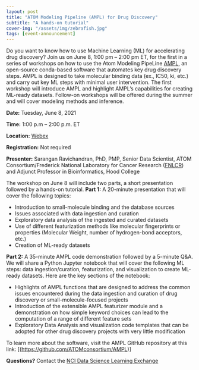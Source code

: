 ```yaml
---
layout: post
title: "ATOM Modeling Pipeline (AMPL) for Drug Discovery"
subtitle: "A hands-on tutorial"
cover-img: "/assets/img/zebrafish.jpg"
tags: [event-announcement]
---
```


Do you want to know how to use Machine Learning (ML) for accelerating drug discovery? Join us on June 8, 1:00 pm – 2:00 pm ET, for the first in a series of workshops on how to use the Atom Modeling PipeLine [AMPL](https://github.com/ATOMconsortium/AMPL), an open-source conda-based software that automates key drug discovery steps.  AMPL is designed to take molecular binding data (ex., IC50, ki, etc.) and carry out key ML steps with minimal user intervention. The first workshop will introduce AMPL and highlight AMPL’s capabilities for creating ML-ready datasets. Follow-on workshops will be offered during the summer and will cover modeling methods and inference.


**Date:** Tuesday, June 8, 2021

**Time:** 1:00 p.m – 2:00 p.m. ET

**Location:** [Webex](https://cbiit.webex.com/cbiit/onstage/g.php?MTID=e48de54732116bf8fc1f281aae7d60bd2)

**Registration:** Not required

**Presenter:** Sarangan Ravichandran, PhD, PMP, Senior Data Scientist, ATOM Consortium/Frederick National Laboratory for Cancer Research 
 ([FNLCR](https://frederick.cancer.gov)) and Adjunct Professor in Bioinformatics, Hood College

The workshop on June 8 will include two parts, a short presentation followed by a hands-on tutorial. 
**Part 1:** A 20-minute presentation that will cover the following topics:
- Introduction to small-molecule binding and the database sources
- Issues associated with data ingestion and curation   
- Exploratory data analysis of the ingested and curated datasets 
- Use of different featurization methods like molecular fingerprints or properties (Molecular Weight, number of hydrogen-bond acceptors, etc.)
- Creation of ML-ready datasets  

**Part 2:** A 35-minute AMPL code demonstration followed by a 5-minute Q&A. 
We will share a Python Jupyter notebook that will cover the following ML steps: data ingestion/curation, featurization, and visualization to create ML-ready datasets. Here are the key sections of the notebook:  
- Highlights of AMPL functions that are designed to address the common issues encountered during the data ingestion and curation of drug discovery or small-molecule-focused
  projects
- Introduction of the extensible AMPL featurizer module and a demonstration on how simple keyword choices can lead to the computation of a range of different feature sets
- Exploratory Data Analysis and visualization code templates that can be adopted for other drug discovery projects with very little modification   

To learn more about the software, visit the AMPL GitHub repository at this link: [(https://github.com/ATOMconsortium/AMPL)]

**Questions?** Contact the [NCI Data Science Learning Exchange](mailto:NCIDataScienceLearningExchange@mail.nih.gov)
